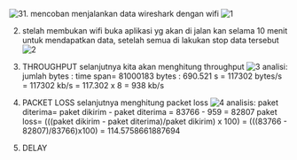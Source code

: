 ![3](https://github.com/mdiazalfarizi/Qos_Wireshark/assets/126410884/605056c4-6a9d-4fc3-9c03-c3b882492857)1. mencoban menjalankan data wireshark dengan wifi
   ![1](https://github.com/mdiazalfarizi/Qos_Wireshark/assets/126410884/52bb8a9a-537f-4749-a004-a8efea4a751e)

2. stelah membukan wifi buka aplikasi yg akan di jalan kan selama 10 menit untuk mendapatkan data, setelah semua di lakukan stop data tersebut
   ![2](https://github.com/mdiazalfarizi/Qos_Wireshark/assets/126410884/6a6dcdce-63ea-4123-b987-8557914a0a27)

3. THROUGHPUT
   selanjutnya kita akan menghitung throughput
   ![3](https://github.com/mdiazalfarizi/Qos_Wireshark/assets/126410884/3b61c939-8cd4-4bd1-84c2-fe7f9b75ed71)
   analisi:
   jumlah bytes : time span= 81000183 bytes : 690.521 s
                           = 117302 bytes/s
                           = 117302 kb/s
                           = 117.302 x 8
                           = 938 kb/s

4. PACKET LOSS
   selanjutnya menghitung packet loss
   ![4](https://github.com/mdiazalfarizi/Qos_Wireshark/assets/126410884/a278578b-b653-427e-921c-6f0069d66265)
   analisis:
   paket diterima= paket dikirim - paket diterima
                 = 83766 - 959
                 = 82807
   paket loss= (((paket dikirim - paket diterima)/paket dikirim) x 100)
             = (((83766 - 82807)/83766)x100)
             = 114.5758661887694

5. DELAY
   

















   

